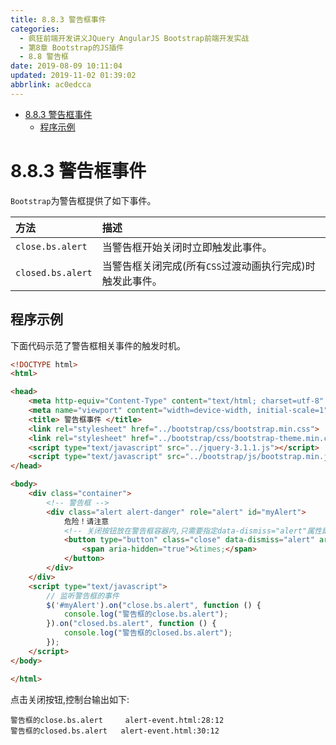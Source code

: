 ```yaml
---
title: 8.8.3 警告框事件
categories: 
  - 疯狂前端开发讲义JQuery AngularJS Bootstrap前端开发实战
  - 第8章 Bootstrap的JS插件
  - 8.8 警告框
date: 2019-08-09 10:11:04
updated: 2019-11-02 01:39:02
abbrlink: ac0edcca
---
```

- [8.8.3 警告框事件](/ReadingNotes/ac0edcca/#8-8-3-警告框事件)
    - [程序示例](/ReadingNotes/ac0edcca/#程序示例)

<!--more-->
<script src="https://cdn.bootcss.com/jquery/3.4.0/jquery.slim.min.js"></script>
<script>$(document).ready(function () {$(".post-body > ul:nth-child(1)").hide();});</script>

<!--end-->
<!--SSTStart-->
# 8.8.3 警告框事件 #
`Bootstrap`为警告框提供了如下事件。

|方法|描述|
|:---|:---|
|`close.bs.alert`|当警告框开始关闭时立即触发此事件。|
|`closed.bs.alert`|当警告框关闭完成(所有`CSS`过渡动画执行完成)时触发此事件。|
<!--SSTStop-->
## 程序示例 ##
下面代码示范了警告框相关事件的触发时机。
```html
<!DOCTYPE html>
<html>

<head>
	<meta http-equiv="Content-Type" content="text/html; charset=utf-8" />
	<meta name="viewport" content="width=device-width, initial-scale=1">
	<title> 警告框事件 </title>
	<link rel="stylesheet" href="../bootstrap/css/bootstrap.min.css">
	<link rel="stylesheet" href="../bootstrap/css/bootstrap-theme.min.css">
	<script type="text/javascript" src="../jquery-3.1.1.js"></script>
	<script type="text/javascript" src="../bootstrap/js/bootstrap.min.js"></script>
</head>

<body>
	<div class="container">
		<!-- 警告框 -->
		<div class="alert alert-danger" role="alert" id="myAlert">
			危险！请注意
			<!-- 关闭按钮放在警告框容器内,只需要指定data-dismiss="alert"属性即可 -->
			<button type="button" class="close" data-dismiss="alert" aria-label="关闭">
				<span aria-hidden="true">&times;</span>
			</button>
		</div>
	</div>
	<script type="text/javascript">
		// 监听警告框的事件
		$('#myAlert').on("close.bs.alert", function () {
			console.log("警告框的close.bs.alert");
		}).on("closed.bs.alert", function () {
			console.log("警告框的closed.bs.alert");
		});
	</script>
</body>

</html>
```
点击关闭按钮,控制台输出如下:
```
警告框的close.bs.alert     alert-event.html:28:12
警告框的closed.bs.alert   alert-event.html:30:12
```

